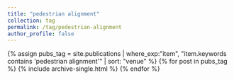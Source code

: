 ```yaml
---
title: "pedestrian alignment"
collection: tag
permalink: /tag/pedestrian-alignment
author_profile: false
---
```

{% assign pubs_tag = site.publications | where_exp:"item", "item.keywords contains 'pedestrian alignment'" | sort: "venue" %}
{% for post in pubs_tag %}
  {% include archive-single.html %}
{% endfor %}